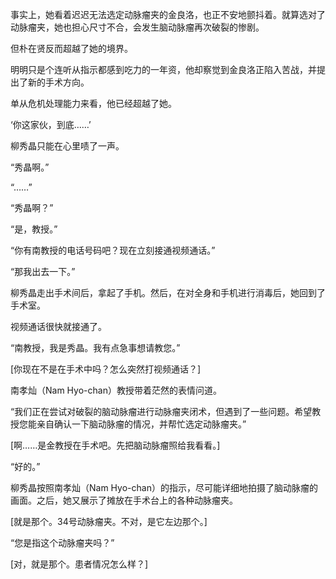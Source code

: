 事实上，她看着迟迟无法选定动脉瘤夹的金良洛，也正不安地颤抖着。就算选对了动脉瘤夹，她也担心尺寸不合，会发生脑动脉瘤再次破裂的惨剧。

但朴在贤反而超越了她的境界。

明明只是个连听从指示都感到吃力的一年资，他却察觉到金良洛正陷入苦战，并提出了新的手术方向。

单从危机处理能力来看，他已经超越了她。

‘你这家伙，到底……’

柳秀晶只能在心里啧了一声。

“秀晶啊。”

“……”

“秀晶啊？”

“是，教授。”

“你有南教授的电话号码吧？现在立刻接通视频通话。”

“那我出去一下。”

柳秀晶走出手术间后，拿起了手机。然后，在对全身和手机进行消毒后，她回到了手术室。

视频通话很快就接通了。

“南教授，我是秀晶。我有点急事想请教您。”

[你现在不是在手术中吗？怎么突然打视频通话？]

南孝灿（Nam Hyo-chan）教授带着茫然的表情问道。

“我们正在尝试对破裂的脑动脉瘤进行动脉瘤夹闭术，但遇到了一些问题。希望教授您能亲自确认一下脑动脉瘤的情况，并帮忙选定动脉瘤夹。”

[啊……是金教授在手术吧。先把脑动脉瘤照给我看看。]

“好的。”

柳秀晶按照南孝灿（Nam Hyo-chan）的指示，尽可能详细地拍摄了脑动脉瘤的画面。之后，她又展示了摊放在手术台上的各种动脉瘤夹。

[就是那个。34号动脉瘤夹。不对，是它左边那个。]

“您是指这个动脉瘤夹吗？”

[对，就是那个。患者情况怎么样？]